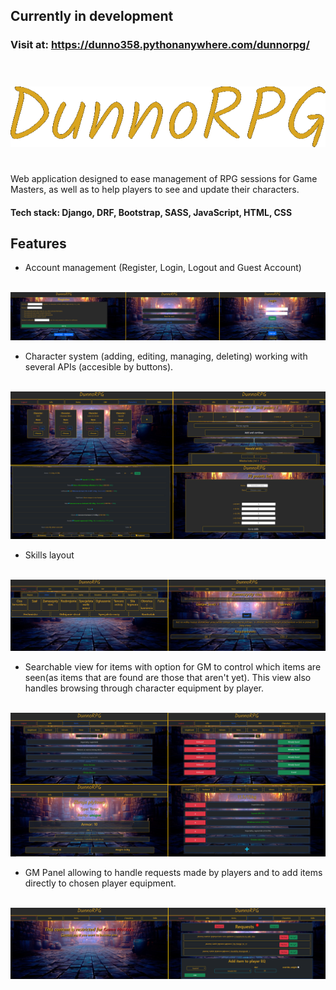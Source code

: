 ## Currently in development
### Visit at: https://dunno358.pythonanywhere.com/dunnorpg/
#
&emsp; ![Home page](https://github.com/Dunno358/Pictures/blob/main/DNRPG-title.png?raw=true)
#
Web application designed to ease management of RPG sessions for Game Masters, as well as to help players to see and update their characters. 

#### Tech stack: Django, DRF, Bootstrap, SASS, JavaScript, HTML, CSS

## Features
- Account management (Register, Login, Logout and Guest Account)

&emsp; ![Home page](https://github.com/Dunno358/Pictures/blob/main/DNRPG-log-reg-section.png?raw=true)

- Character system (adding, editing, managing, deleting) working with several APIs (accesible by buttons).

&emsp; ![Home page](https://github.com/Dunno358/Pictures/blob/main/DNRPG-char-section.png?raw=true)

- Skills layout

&emsp; ![Home page](https://github.com/Dunno358/Pictures/blob/main/DNRPG-skills-section.png?raw=true)

- Searchable view for items with option for GM to control which items are seen(as items that are found are those that aren't yet). This view also handles browsing through character equipment by player.

&emsp; ![Home page](https://github.com/Dunno358/Pictures/blob/main/DNRPG-items.png?raw=true)

- GM Panel allowing to handle requests made by players and to add items directly to chosen player equipment.

&emsp; ![Home page](https://github.com/Dunno358/Pictures/blob/main/DNRPG-GM-Panel.png?raw=true)
